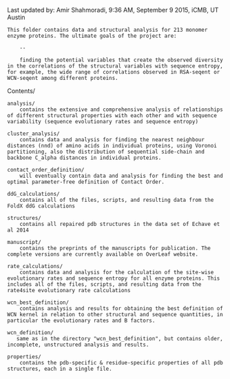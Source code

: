Last updated by:   Amir Shahmoradi, 9:36 AM, September 9 2015, iCMB, UT Austin
 
    This folder contains data and structural analysis for 213 monomer enzyme proteins. The ultimate goals of the project are:

        -- 
        
        finding the potential variables that create the observed diversity in the correlations of the structural variables with sequence entropy, for example, the wide range of correlations observed in RSA-seqent or WCN-seqent among different proteins.

Contents/

    analysis/
        contains the extensive and comprehensive analysis of relationships of different structural properties with each other and with sequence variability (sequence evolutionary rates and sequence entropy)
        
    cluster_analysis/
        contains data and analysis for finding the nearest neighbour distances (nnd) of amino acids in individual proteins, using Voronoi partitioning, also the distribution of sequential side-chain and backbone C_alpha distances in individual proteins.
        
    contact_order_definition/
        will eventually contain data and analysis for finding the best and optimal parameter-free definition of Contact Order.
    
	ddG_calculations/
		contains all of the files, scripts, and resulting data from the FoldX ddG calculations

    structures/ 
    	contains all repaired pdb structures in the data set of Echave et al 2014

    manuscript/
        contains the preprints of the manuscripts for publication. The complete versions are currently available on OverLeaf website.
        
    rate_calculations/
        contains data and analysis for the calculation of the site-wise evolutionary rates and sequence entropy for all enzyme proteins. This includes all of the files, scripts, and resulting data from the rate4site evolutionary rate calculations
        
    wcn_best_definition/
        contains analysis and results for obtaining the best definition of WCN kernel in relation to other structural and sequence quantities, in particular the evolutionary rates and B factors.
        
    wcn_definition/
       same as in the directory "wcn_best_definition", but contains older, incomplete, unstructured analysis and results.
    
    properties/
    	contains the pdb-specific & residue-specific properties of all pdb structures, each in a single file.
